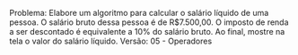 Problema:
Elabore um algoritmo para calcular o salário líquido de uma pessoa.
O salário bruto dessa pessoa é de R$7.500,00.
O imposto de renda a ser descontado é equivalente a 10% do salário bruto.
Ao final, mostre na tela o valor do salário líquido.
Versão: 05 - Operadores
